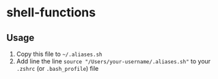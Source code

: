 # shell-functions

## Usage

1. Copy this file to `~/.aliases.sh`
2. Add line the line `source "/Users/your-username/.aliases.sh"` to your `.zshrc` (or `.bash_profile`) file
